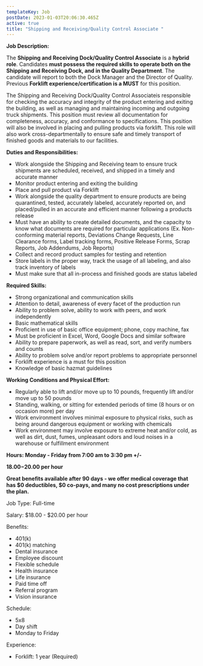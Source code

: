 ```yaml
---
templateKey: Job
postDate: 2023-01-03T20:06:30.465Z
active: true
title: "Shipping and Receiving/Quality Control Associate "
---
```

<!--StartFragment-->

**Job Description:**

The **Shipping and Receiving Dock/Quality Control Associate** is a **hybrid role**. Candidates **must possess the required skills to operate both on the Shipping and Receiving Dock, and in the Quality Department**. The candidate will report to both the Dock Manager and the Director of Quality. Previous **Forklift experience/certification is a MUST** for this position.

The Shipping and Receiving Dock/Quality Control Associateis responsible for checking the accuracy and integrity of the product entering and exiting the building, as well as managing and maintaining incoming and outgoing truck shipments. This position must review all documentation for completeness, accuracy, and conformance to specifications. This position will also be involved in placing and pulling products via forklift. This role will also work cross-departmentally to ensure safe and timely transport of finished goods and materials to our facilities.

**Duties and Responsibilities:**

* Work alongside the Shipping and Receiving team to ensure truck shipments are scheduled, received, and shipped in a timely and accurate manner
* Monitor product entering and exiting the building
* Place and pull product via Forklift
* Work alongside the quality department to ensure products are being quarantined, tested, accurately labeled, accurately reported on, and placed/pulled in an accurate and efficient manner following a products release
* Must have an ability to create detailed documents, and the capacity to know what documents are required for particular applications (Ex. Non-conforming material reports, Deviations Change Requests, Line Clearance forms, Label tracking forms, Positive Release Forms, Scrap Reports, Job Addendums, Job Reports)
* Collect and record product samples for testing and retention
* Store labels in the proper way, track the usage of all labeling, and also track inventory of labels
* Must make sure that all in-process and finished goods are status labeled

**Required Skills:**

* Strong organizational and communication skills
* Attention to detail, awareness of every facet of the production run
* Ability to problem solve, ability to work with peers, and work independently
* Basic mathematical skills
* Proficient in use of basic office equipment; phone, copy machine, fax
* Must be proficient in Excel, Word, Google Docs and similar software
* Ability to prepare paperwork, as well as read, sort, and verify numbers and counts
* Ability to problem solve and/or report problems to appropriate personnel
* Forklift experience is a must for this position
* Knowledge of basic hazmat guidelines

**Working Conditions and Physical Effort:**

* Regularly able to lift and/or move up to 10 pounds, frequently lift and/or move up to 50 pounds
* Standing, walking, or sitting for extended periods of time (8 hours or on occasion more) per day
* Work environment involves minimal exposure to physical risks, such as being around dangerous equipment or working with chemicals
* Work environment may involve exposure to extreme heat and/or cold, as well as dirt, dust, fumes, unpleasant odors and loud noises in a warehouse or fulfillment environment

**Hours: Monday - Friday from 7:00 am to 3:30 pm +/-**

**$18.00-$20.00 per hour**

**Great benefits available after 90 days - we offer medical coverage that has $0 deductibles, $0 co-pays, and many no cost prescriptions under the plan.**

Job Type: Full-time

Salary: $18.00 - $20.00 per hour

Benefits:

* 401(k)
* 401(k) matching
* Dental insurance
* Employee discount
* Flexible schedule
* Health insurance
* Life insurance
* Paid time off
* Referral program
* Vision insurance

Schedule:

* 5x8
* Day shift
* Monday to Friday

Experience:

* Forklift: 1 year (Required)

<!--EndFragment-->